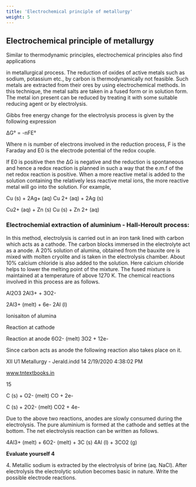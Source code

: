 ```yaml
---
title: 'Electrochemical principle of metallurgy'
weight: 5
---
```



## Electrochemical principle of metallurgy
 Similar to thermodynamic principles, electrochemical principles also find applications

in metallurgical process. The reduction of oxides of active metals such as sodium, potassium etc., by carbon is thermodynamically not feasible. Such metals are extracted from their ores by using electrochemical methods. In this technique, the metal salts are taken in a fused form or in solution form. The metal ion present can be reduced by treating it with some suitable reducing agent or by electrolysis.

Gibbs free energy change for the electrolysis process is given by the following expression

ΔG° = -nFE°

Where n is number of electrons involved in the reduction process, F is the Faraday and E0 is the electrode potential of the redox couple.

If E0 is positive then the ΔG is negative and the reduction is spontaneous and hence a redox reaction is planned in such a way that the e.m.f of the net redox reaction is positive. When a more reactive metal is added to the solution containing the relatively less reactive metal ions, the more reactive metal will go into the solution. For example,

Cu (s) + 2Ag+ (aq) Cu 2+ (aq) + 2Ag (s)

Cu2+ (aq) + Zn (s) Cu (s) + Zn 2+ (aq)

### Electrochemial extraction of aluminium - Hall-Heroult process:


In this method, electrolysis is carried out in an iron tank lined with carbon which acts as a cathode. The carbon blocks immersed in the electrolyte act as a anode. A 20% solution of alumina, obtained from the bauxite ore is mixed with molten cryolite and is taken in the electrolysis chamber. About 10% calcium chloride is also added to the solution. Here calcium chloride helps to lower the melting point of the mixture. The fused mixture is maintained at a temperature of above 1270 K. The chemical reactions involved in this process are as follows.

Al2O3 2Al3+ + 3O2-

2Al3+ (melt) + 6e- 2Al (l)

Ionisaiton of alumina

Reaction at cathode

Reaction at anode 6O2- (melt) 3O2 + 12e-

Since carbon acts as anode the following reaction also takes place on it.

XII U1 Metallurgy - Jerald.indd 14 2/19/2020 4:38:02 PM

www.tntextbooks.in




  

15

C (s) + O2- (melt) CO + 2e-

C (s) + 2O2- (melt) CO2 + 4e-

Due to the above two reactions, anodes are slowly consumed during the electrolysis. The pure aluminium is formed at the cathode and settles at the bottom. The net electrolysis reaction can be written as follows.

4Al3+ (melt) + 6O2- (melt) + 3C (s) 4Al (l) + 3CO2 (g)

**Evaluate yourself 4**

4\. Metallic sodium is extracted by the electrolysis of brine (aq. NaCl). After electrolysis the electrolytic solution becomes basic in nature. Write the possible electrode reactions.
